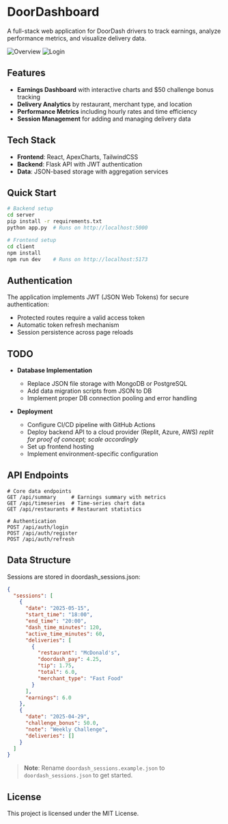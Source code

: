 # DoorDashboard

A full-stack web application for DoorDash drivers to track earnings, analyze performance metrics, and visualize delivery data.

![Overview](https://github.com/user-attachments/assets/a981b149-1c96-4958-8b6f-0df303e0bb22)
![Login](https://github.com/user-attachments/assets/860c5132-b4b3-452e-9334-114177685a66)

## Features

- **Earnings Dashboard** with interactive charts and $50 challenge bonus tracking
- **Delivery Analytics** by restaurant, merchant type, and location
- **Performance Metrics** including hourly rates and time efficiency
- **Session Management** for adding and managing delivery data

## Tech Stack

- **Frontend**: React, ApexCharts, TailwindCSS
- **Backend**: Flask API with JWT authentication
- **Data**: JSON-based storage with aggregation services

## Quick Start

```bash
# Backend setup
cd server
pip install -r requirements.txt
python app.py  # Runs on http://localhost:5000

# Frontend setup
cd client
npm install
npm run dev    # Runs on http://localhost:5173
```

## Authentication

The application implements JWT (JSON Web Tokens) for secure authentication:
- Protected routes require a valid access token
- Automatic token refresh mechanism
- Session persistence across page reloads

## TODO

- **Database Implementation**
  - Replace JSON file storage with MongoDB or PostgreSQL
  - Add data migration scripts from JSON to DB
  - Implement proper DB connection pooling and error handling

- **Deployment**
  - Configure CI/CD pipeline with GitHub Actions
  - Deploy backend API to a cloud provider (Replit, Azure, AWS) *replit for proof of concept; scale accordingly*
  - Set up frontend hosting
  - Implement environment-specific configuration

## API Endpoints

```
# Core data endpoints
GET /api/summary     # Earnings summary with metrics
GET /api/timeseries  # Time-series chart data
GET /api/restaurants # Restaurant statistics

# Authentication
POST /api/auth/login
POST /api/auth/register
POST /api/auth/refresh
```

## Data Structure

Sessions are stored in doordash_sessions.json:

```json
{
  "sessions": [
    {
      "date": "2025-05-15",
      "start_time": "18:00",
      "end_time": "20:00",
      "dash_time_minutes": 120,
      "active_time_minutes": 60,
      "deliveries": [
        {
          "restaurant": "McDonald's",
          "doordash_pay": 4.25,
          "tip": 1.75,
          "total": 6.0,
          "merchant_type": "Fast Food"
        }
      ],
      "earnings": 6.0
    },
    {
      "date": "2025-04-29",
      "challenge_bonus": 50.0,
      "note": "Weekly Challenge",
      "deliveries": []
    }
  ]
}
```

> **Note**: Rename `doordash_sessions.example.json` to `doordash_sessions.json` to get started.

## License

This project is licensed under the MIT License.
